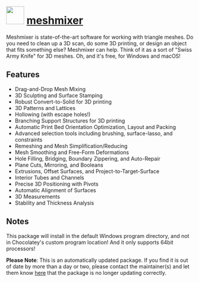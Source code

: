 # <img src="https://cdn.jsdelivr.net/gh/mkevenaar/chocolatey-packages@ae6d78dcd1f2f8cf131384eb08f9dd59ae933802/icons/meshmixer.png" width="48" height="48"/> [meshmixer](https://community.chocolatey.org/packages/meshmixer)

Meshmixer is state-of-the-art software for working with triangle meshes. Do you need to clean up a 3D scan, do some 3D printing, or design an object that fits something else? Meshmixer can help. Think of it as a sort of "Swiss Army Knife" for 3D meshes. Oh, and it's free, for Windows and macOS!

## Features

- Drag-and-Drop Mesh Mixing
- 3D Sculpting and Surface Stamping
- Robust Convert-to-Solid for 3D printing
- 3D Patterns and Lattices
- Hollowing (with escape holes!)
- Branching Support Structures for 3D printing
- Automatic Print Bed Orientation Optimization, Layout and Packing
- Advanced selection tools including brushing, surface-lasso, and constraints
- Remeshing and Mesh Simplification/Reducing
- Mesh Smoothing and Free-Form Deformations
- Hole Filling, Bridging, Boundary Zippering, and Auto-Repair
- Plane Cuts, Mirroring, and Booleans
- Extrusions, Offset Surfaces, and Project-to-Target-Surface
- Interior Tubes and Channels
- Precise 3D Positioning with Pivots
- Automatic Alignment of Surfaces
- 3D Measurements
- Stability and Thickness Analysis

## Notes

This package will install in the default Windows program directory, and not in Chocolatey's custom program location! And it only supports 64bit processors!

**Please Note**: This is an automatically updated package. If you find it is
out of date by more than a day or two, please contact the maintainer(s) and
let them know [here](https://github.com/mkevenaar/chocolatey-packages/issues) that the package is no longer updating correctly.
